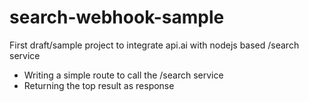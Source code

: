 # search-webhook-sample
First draft/sample project to integrate api.ai with nodejs based /search service


- Writing a simple route to call the /search service
- Returning the top result as response

